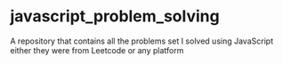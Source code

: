 # javascript_problem_solving
A repository that contains all the problems set I solved using JavaScript either they were from Leetcode or any platform
